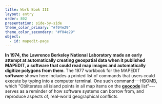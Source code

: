 ```yaml
---
title: Work Book III
layout: entry
order: 802
presentation: side-by-side
theme_color_primary: "#f04e29"
theme_color_secondary: "#f04e29"
object:
  - id: mapedit-page
---
```


**In 1974, the Lawrence Berkeley National Laboratory made an early attempt at automatically creating geospatial data when it published MAPEDIT, a software that could read map images and automatically digitize polygons from them**. The 1977 workbook for the MAPEDIT **software** shown here includes a printed list of commands that users could execute by typing into a computer terminal. One such command---HBOMB, which "Obliterates all island points in all map items on the **<a class="gloss" target="blank" href="../../../glossary/">geocode</a>** list"---serves as a reminder of how software systems can borrow from, and reproduce aspects of, real-world geographical conflicts.
